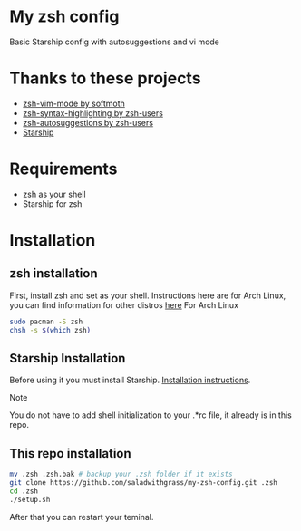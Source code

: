 # My zsh config
Basic Starship config with autosuggestions and vi mode

# Thanks to these projects
* [zsh-vim-mode by softmoth](https://github.com/softmoth/zsh-vim-mode) 
* [zsh-syntax-highlighting by zsh-users](https://github.com/zsh-users/zsh-syntax-highlighting) 
* [zsh-autosuggestions by zsh-users](https://github.com/zsh-users/zsh-autosuggestions) 
* [Starship](https://github.com/starship/starship) 

# Requirements
* zsh as your shell
* Starship for zsh

# Installation

## zsh installation
First, install zsh and set as your shell.
Instructions here are for Arch Linux, you can find information for other distros [here](https://github.com/ohmyzsh/ohmyzsh/wiki/Installing-ZSH) 
For Arch Linux
```bash
sudo pacman -S zsh
chsh -s $(which zsh)
```

## Starship Installation
Before using it you must install Starship. [Installation instructions](https://github.com/starship/starship).
> [!NOTE]
> You do not have to add shell initialization to your .*rc file, it already is in this repo.

## This repo installation
```bash
mv .zsh .zsh.bak # backup your .zsh folder if it exists
git clone https://github.com/saladwithgrass/my-zsh-config.git .zsh
cd .zsh
./setup.sh
```
After that you can restart your teminal.
